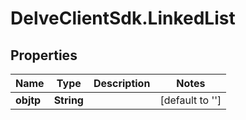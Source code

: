 # DelveClientSdk.LinkedList

## Properties

Name | Type | Description | Notes
------------ | ------------- | ------------- | -------------
**objtp** | **String** |  | [default to &#39;&#39;]



